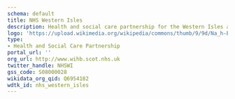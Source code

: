 ```yaml
---
schema: default
title: NHS Western Isles
description: Health and social care partnership for the Western Isles area
logo: 'https://upload.wikimedia.org/wikipedia/commons/thumb/9/9d/Na_h-Eileanan_Siarcouncil.PNG/800px-Na_h-Eileanan_Siarcouncil.PNG'
type:
- Health and Social Care Partnership
portal_url: ''
org_url: http://www.wihb.scot.nhs.uk
twitter_handle: NHSWI
gss_code: S08000028
wikidata_org_qid: Q6954182
wdtk_id: nhs_western_isles
---
```


